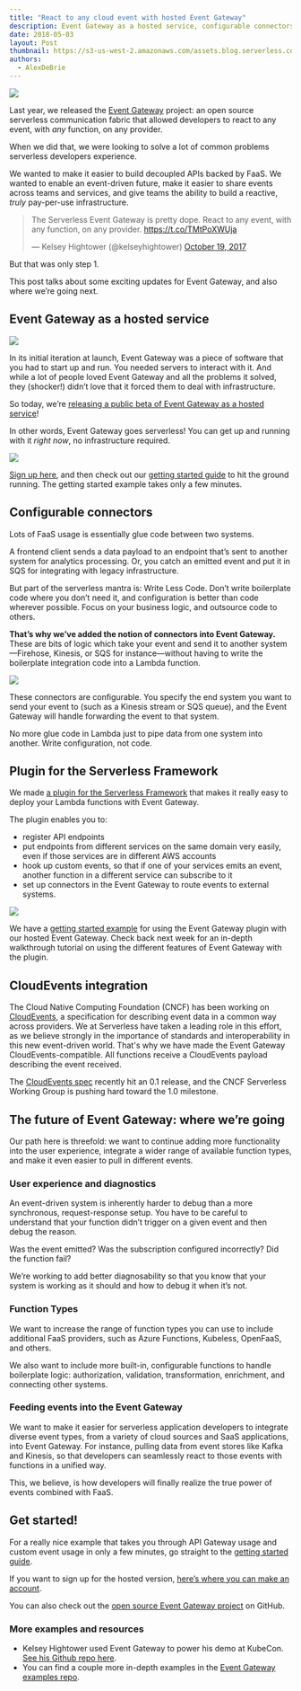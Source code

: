 ```yaml
---
title: "React to any cloud event with hosted Event Gateway"
description: Event Gateway as a hosted service, configurable connectors, and a plugin for the Serverless Framework.
date: 2018-05-03
layout: Post
thumbnail: https://s3-us-west-2.amazonaws.com/assets.blog.serverless.com/event-gateway-announcement/event-gateway-thumb.png
authors:
  - AlexDeBrie
---
```


<img src="https://s3-us-west-2.amazonaws.com/assets.blog.serverless.com/event-gateway-announcement/event-gateway-readme-header1.png">

Last year, we released the [Event Gateway](https://serverless.com/event-gateway/) project: an open source serverless communication fabric that allowed developers to react to any event, with *any* function, on any provider.

When we did that, we were looking to solve a lot of common problems serverless developers experience.

We wanted to make it easier to build decoupled APIs backed by FaaS. We wanted to enable an event-driven future, make it easier to share events across teams and services, and give teams the ability to build a reactive, *truly* pay-per-use infrastructure.

<blockquote class="twitter-tweet" data-lang="en"><p lang="en" dir="ltr">The Serverless Event Gateway is pretty dope. React to any event, with any function, on any provider. <a href="https://t.co/TMtPoXWUja">https://t.co/TMtPoXWUja</a></p>&mdash; Kelsey Hightower (@kelseyhightower) <a href="https://twitter.com/kelseyhightower/status/921114988269379585?ref_src=twsrc%5Etfw">October 19, 2017</a></blockquote>
<script async src="https://platform.twitter.com/widgets.js" charset="utf-8"></script>

But that was only step 1.

This post talks about some exciting updates for Event Gateway, and also where we’re going next. 

## Event Gateway as a hosted service

<img src="https://s3-us-west-2.amazonaws.com/assets.blog.serverless.com/event-gateway-announcement/event-gateway-integrations1.png">

In its initial iteration at launch, Event Gateway was a piece of software that you had to start up and run. You needed servers to interact with it. And while a lot of people loved Event Gateway and all the problems it solved, they (shocker!) didn’t love that it forced them to deal with infrastructure.

So today, we’re [releasing a public beta of Event Gateway as a hosted service](https://serverless.com/event-gateway/)!

In other words, Event Gateway goes serverless! You can get up and running with it *right now*, no infrastructure required.

<a href="https://dashboard.serverless.com"><img src="https://s3-us-west-2.amazonaws.com/assets.blog.serverless.com/event-gateway-announcement/event-gateway-dashboard.png"></a>

[Sign up here](https://dashboard.serverless.com), and then check out our [getting started guide](https://github.com/serverless/event-gateway-getting-started) to hit the ground running. The getting started example takes only a few minutes.

## Configurable connectors

Lots of FaaS usage is essentially glue code between two systems.

A frontend client sends a data payload to an endpoint that’s sent to another system for analytics processing. Or, you catch an emitted event and put it in SQS for integrating with legacy infrastructure.

But part of the serverless mantra is: Write Less Code. Don’t write boilerplate code where you don’t need it, and configuration is better than code wherever possible. Focus on your business logic, and outsource code to others.

**That’s why we’ve added the notion of connectors into Event Gateway.** These are bits of logic which take your event and send it to another system—Firehose, Kinesis, or SQS for instance—without having to write the boilerplate integration code into a Lambda function.

<img src="https://s3-us-west-2.amazonaws.com/assets.blog.serverless.com/event-gateway-announcement/event-gateway-connector-medium.png">

These connectors are configurable. You specify the end system you want to send your event to (such as a Kinesis stream or SQS queue), and the Event Gateway will handle forwarding the event to that system.

No more glue code in Lambda just to pipe data from one system into another. Write configuration, not code.

## Plugin for the Serverless Framework

We made [a plugin for the Serverless Framework](https://github.com/serverless/serverless-event-gateway-plugin) that makes it really easy to deploy your Lambda functions with Event Gateway.

The plugin enables you to:
- register API endpoints
- put endpoints from different services on the same domain very easily, even if those services are in different AWS accounts
- hook up custom events, so that if one of your services emits an event, another function in a different service can subscribe to it
- set up connectors in the Event Gateway to route events to external systems.

<img src="https://s3-us-west-2.amazonaws.com/assets.blog.serverless.com/event-gateway-announcement/event-gateway-plugin-full.png">

We have a [getting started example](https://github.com/serverless/event-gateway-getting-started) for using the Event Gateway plugin with our hosted Event Gateway. Check back next week for an in-depth walkthrough tutorial on using the different features of Event Gateway with the plugin.

## CloudEvents integration

The Cloud Native Computing Foundation (CNCF) has been working on [CloudEvents](http://cloudevents.io/), a specification for describing event data in a common way across providers. We at Serverless have taken a leading role in this effort, as we believe strongly in the importance of standards and interoperability in this new event-driven world. That's why we have made the Event Gateway CloudEvents-compatible. All functions receive a CloudEvents payload describing the event received.

The [CloudEvents spec](https://github.com/cloudevents/spec) recently hit an 0.1 release, and the CNCF Serverless Working Group is pushing hard toward the 1.0 milestone.

## The future of Event Gateway: where we’re going

Our path here is threefold: we want to continue adding more functionality into the user experience, integrate a wider range of available function types, and make it even easier to pull in different events. 

### User experience and diagnostics

An event-driven system is inherently harder to debug than a more synchronous, request-response setup. You have to be careful to understand that your function didn’t trigger on a given event and then debug the reason.

Was the event emitted? Was the subscription configured incorrectly? Did the function fail?

We’re working to add better diagnosability so that you know that your system is working as it should and how to debug it when it’s not.

### Function Types

We want to increase the range of function types you can use to include additional FaaS providers, such as Azure Functions, Kubeless, OpenFaaS, and others.

We also want to include more built-in, configurable functions to handle boilerplate logic: authorization, validation, transformation, enrichment, and connecting other systems. 

### Feeding events into the Event Gateway

We want to make it easier for serverless application developers to integrate diverse event types, from a variety of cloud sources and SaaS applications, into Event Gateway. For instance, pulling data from event stores like Kafka and Kinesis, so that developers can seamlessly react to those events with functions in a unified way.

This, we believe, is how developers will finally realize the true power of events combined with FaaS.

## Get started!

For a really nice example that takes you through API Gateway usage and custom event usage in only a few minutes, go straight to the [getting started guide](https://github.com/serverless/event-gateway-getting-started).

If you want to sign up for the hosted version, [here’s where you can make an account](https://dashboard.serverless.com).

You can also check out the [open source Event Gateway project](https://github.com/serverless/event-gateway) on GitHub.

### More examples and resources

- Kelsey Hightower used Event Gateway to power his demo at KubeCon. [See his Github repo here](https://github.com/kelseyhightower/event-gateway-on-kubernetes).
- You can find a couple more in-depth examples in the [Event Gateway examples repo](https://github.com/serverless/event-gateway/tree/master/examples).
